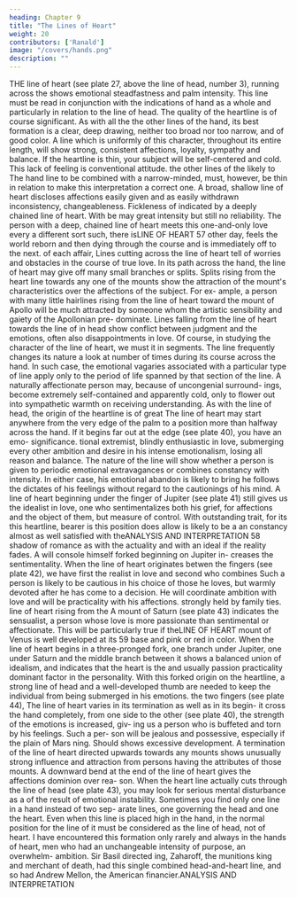 ```yaml
---
heading: Chapter 9
title: "The Lines of Heart"
weight: 20
contributors: ['Ranald']
image: "/covers/hands.png"
description: ""
---
```



THE line of heart (see plate 27,
above the line of head,
number
3), running across the
shows emotional steadfastness and
palm
intensity.
This line must be read in conjunction with the indications of
hand as a whole and particularly in relation to the line of head.
The quality of the heartline is of course significant. As with all
the
the
other lines of the hand, its best formation is a clear, deep drawing,
neither too broad nor too narrow, and of good color. A line which is
uniformly of this character, throughout
its
entire length, will
show
strong, consistent affections, loyalty, sympathy and balance.
If the heartline is thin, your subject will be self-centered and cold.
This lack of feeling
is
conventional attitude.
the other lines of the
likely to
The
hand
line
to
be combined with a narrow-minded,
must, however, be thin in relation to
make
this interpretation a correct one.
A
broad, shallow line of heart discloses affections easily given and
as easily withdrawn
inconsistency, changeableness. Fickleness of
indicated by a deeply chained line of heart. With
be
may
great intensity but still no reliability. The person
with a deep, chained line of heart meets this one-and-only love every
a different sort
such, there
isLINE OF HEART
57
other day, feels the world reborn and then dying through the course
and is immediately off to the next.
of each affair,
Lines cutting across the line of heart
tell
of worries
and obstacles
in the course of true love. In its
path across the hand, the line of
heart may give off many small branches or splits. Splits rising from
the heart line towards any one of the mounts show the attraction of
the mount's characteristics over the affections of the subject. For ex-
ample, a person with many little hairlines rising from the line of
heart toward the mount of Apollo will be much attracted by someone
whom the artistic sensibility and gaiety of the Apollonian pre-
dominate. Lines falling from the line of heart towards the line of
in
head show
conflict
between judgment and the emotions, often also
disappointments in love.
Of
course, in studying the character of the line of heart, we must
it in segments. The line frequently changes its nature a
look at
number
of times during its course across the hand. In such case, the
emotional vagaries associated with a particular type of line apply
only to the period of
life
spanned by that section of the
line.
A
naturally affectionate person may, because of uncongenial surround-
ings, become extremely self-contained and apparently cold, only to
flower out into sympathetic warmth on receiving understanding.
As with the line of head, the origin of the heartline is of great
The line of heart may start anywhere from the very
edge of the palm to a position more than halfway across the hand.
If it begins far out at the edge (see plate 40), you have an emo-
significance.
tional extremist, blindly enthusiastic in love, submerging every other
ambition and desire in his intense emotionalism, losing all reason
and balance. The nature of the line will show whether a person is
given to periodic emotional extravagances or combines constancy with
intensity. In either case, his emotional abandon is likely to bring
he follows the dictates of his feelings without regard to the
cautionings of his mind.
A line of heart beginning under the finger of Jupiter (see plate 41)
still gives us the idealist in love, one who sentimentalizes both his
grief, for
affections
and the object of them, but
measure of control. With
outstanding
trait, for its
this heartline,
bearer
is
this position does allow
is
likely to be
a
an
constancy
almost as well satisfied with theANALYSIS AND INTERPRETATION
58
shadow
of
romance as with the actuality and
with an ideal
if
the reality fades.
A
will console himself
forked beginning on Jupiter in-
creases the sentimentality.
When the line of heart originates betwen the
fingers
(see plate 42),
we have
first
the realist in love
and second
who combines
Such a person is likely to be cautious
in his choice of those he loves, but warmly devoted after he has come
to a decision. He will coordinate ambition with love and will be
practicality with his affections.
strongly held by family ties.
line of heart rising from the
A
mount of Saturn (see plate 43)
indicates the sensualist, a person whose love is more passionate than
sentimental or affectionate. This will be particularly true if theLINE OF HEART
mount
of
Venus
is
well developed at
its
59
base and pink or red in color.
When
the line of heart begins in a three-pronged fork, one branch
under Jupiter, one under Saturn and the middle branch between
it shows a balanced union of idealism,
and
indicates that the heart is the
and
usually
passion
practicality
dominant factor in the personality. With this forked origin on the
heartline, a strong line of head and a well-developed thumb are
needed to keep the individual from being submerged in his emotions.
the two fingers (see plate 44),
The
line of heart varies in its termination as well as in its begin-
it cross the hand completely, from one side to the
other (see plate 40), the strength of the emotions is increased, giv-
ing us a person who is buffeted and torn by his feelings. Such a per-
son will be jealous and possessive, especially if the plain of Mars
ning. Should
shows excessive development.
A
termination of the line of heart directed upwards towards any
mounts shows unusually strong influence and attraction from
persons having the attributes of those mounts. A downward bend at
the end of the line of heart gives the affections dominion over rea-
son. When the heart line actually cuts through the line of head
(see plate 43), you may look for serious mental disturbance as a
of the
result of emotional instability.
Sometimes you find only one line in a hand instead of two sep-
arate lines, one governing the head and one the heart. Even when this
line is placed high in the hand, in the normal position for the line of
it must be considered as the line of head, not of heart. I have
encountered this formation only rarely and always in the hands of
heart,
men who had an unchangeable
intensity of purpose, an overwhelm-
ambition.
Sir
Basil
directed
ing,
Zaharoff, the munitions king and
merchant of death, had this single combined head-and-heart line,
and so had Andrew Mellon, the American
financier.ANALYSIS AND INTERPRETATION
